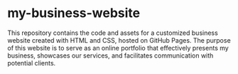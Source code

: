 # my-business-website
This repository contains the code and assets for a customized business website created with HTML and CSS, hosted on GitHub Pages. The purpose of this website is to serve as an online portfolio that effectively presents my business, showcases our services, and facilitates communication with potential clients.
